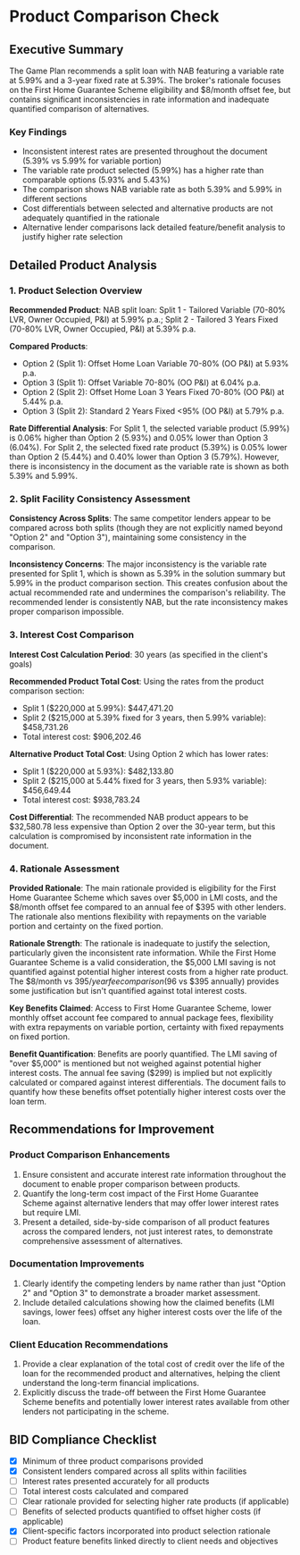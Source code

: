 # Product Comparison Check

## Executive Summary
The Game Plan recommends a split loan with NAB featuring a variable rate at 5.99% and a 3-year fixed rate at 5.39%. The broker's rationale focuses on the First Home Guarantee Scheme eligibility and $8/month offset fee, but contains significant inconsistencies in rate information and inadequate quantified comparison of alternatives.

### Key Findings
* Inconsistent interest rates are presented throughout the document (5.39% vs 5.99% for variable portion)
* The variable rate product selected (5.99%) has a higher rate than comparable options (5.93% and 5.43%)
* The comparison shows NAB variable rate as both 5.39% and 5.99% in different sections
* Cost differentials between selected and alternative products are not adequately quantified in the rationale
* Alternative lender comparisons lack detailed feature/benefit analysis to justify higher rate selection

## Detailed Product Analysis

### 1. Product Selection Overview
**Recommended Product**: NAB split loan: Split 1 - Tailored Variable (70-80% LVR, Owner Occupied, P&I) at 5.99% p.a.; Split 2 - Tailored 3 Years Fixed (70-80% LVR, Owner Occupied, P&I) at 5.39% p.a.

**Compared Products**: 
- Option 2 (Split 1): Offset Home Loan Variable 70-80% (OO P&I) at 5.93% p.a.
- Option 3 (Split 1): Offset Variable 70-80% (OO P&I) at 6.04% p.a.
- Option 2 (Split 2): Offset Home Loan 3 Years Fixed 70-80% (OO P&I) at 5.44% p.a.
- Option 3 (Split 2): Standard 2 Years Fixed <95% (OO P&I) at 5.79% p.a.

**Rate Differential Analysis**: For Split 1, the selected variable product (5.99%) is 0.06% higher than Option 2 (5.93%) and 0.05% lower than Option 3 (6.04%). For Split 2, the selected fixed rate product (5.39%) is 0.05% lower than Option 2 (5.44%) and 0.40% lower than Option 3 (5.79%). However, there is inconsistency in the document as the variable rate is shown as both 5.39% and 5.99%.

### 2. Split Facility Consistency Assessment
**Consistency Across Splits**: The same competitor lenders appear to be compared across both splits (though they are not explicitly named beyond "Option 2" and "Option 3"), maintaining some consistency in the comparison.

**Inconsistency Concerns**: The major inconsistency is the variable rate presented for Split 1, which is shown as 5.39% in the solution summary but 5.99% in the product comparison section. This creates confusion about the actual recommended rate and undermines the comparison's reliability. The recommended lender is consistently NAB, but the rate inconsistency makes proper comparison impossible.

### 3. Interest Cost Comparison
**Interest Cost Calculation Period**: 30 years (as specified in the client's goals)

**Recommended Product Total Cost**: Using the rates from the product comparison section: 
- Split 1 ($220,000 at 5.99%): $447,471.20
- Split 2 ($215,000 at 5.39% fixed for 3 years, then 5.99% variable): $458,731.26
- Total interest cost: $906,202.46

**Alternative Product Total Cost**: Using Option 2 which has lower rates:
- Split 1 ($220,000 at 5.93%): $482,133.80
- Split 2 ($215,000 at 5.44% fixed for 3 years, then 5.93% variable): $456,649.44
- Total interest cost: $938,783.24

**Cost Differential**: The recommended NAB product appears to be $32,580.78 less expensive than Option 2 over the 30-year term, but this calculation is compromised by inconsistent rate information in the document.

### 4. Rationale Assessment
**Provided Rationale**: The main rationale provided is eligibility for the First Home Guarantee Scheme which saves over $5,000 in LMI costs, and the $8/month offset fee compared to an annual fee of $395 with other lenders. The rationale also mentions flexibility with repayments on the variable portion and certainty on the fixed portion.

**Rationale Strength**: The rationale is inadequate to justify the selection, particularly given the inconsistent rate information. While the First Home Guarantee Scheme is a valid consideration, the $5,000 LMI saving is not quantified against potential higher interest costs from a higher rate product. The $8/month vs $395/year fee comparison ($96 vs $395 annually) provides some justification but isn't quantified against total interest costs.

**Key Benefits Claimed**: Access to First Home Guarantee Scheme, lower monthly offset account fee compared to annual package fees, flexibility with extra repayments on variable portion, certainty with fixed repayments on fixed portion.

**Benefit Quantification**: Benefits are poorly quantified. The LMI saving of "over $5,000" is mentioned but not weighed against potential higher interest costs. The annual fee saving ($299) is implied but not explicitly calculated or compared against interest differentials. The document fails to quantify how these benefits offset potentially higher interest costs over the loan term.

## Recommendations for Improvement

### Product Comparison Enhancements
1. Ensure consistent and accurate interest rate information throughout the document to enable proper comparison between products.
2. Quantify the long-term cost impact of the First Home Guarantee Scheme against alternative lenders that may offer lower interest rates but require LMI.
3. Present a detailed, side-by-side comparison of all product features across the compared lenders, not just interest rates, to demonstrate comprehensive assessment of alternatives.

### Documentation Improvements
1. Clearly identify the competing lenders by name rather than just "Option 2" and "Option 3" to demonstrate a broader market assessment.
2. Include detailed calculations showing how the claimed benefits (LMI savings, lower fees) offset any higher interest costs over the life of the loan.

### Client Education Recommendations
1. Provide a clear explanation of the total cost of credit over the life of the loan for the recommended product and alternatives, helping the client understand the long-term financial implications.
2. Explicitly discuss the trade-off between the First Home Guarantee Scheme benefits and potentially lower interest rates available from other lenders not participating in the scheme.

## BID Compliance Checklist
- [x] Minimum of three product comparisons provided
- [x] Consistent lenders compared across all splits within facilities
- [ ] Interest rates presented accurately for all products
- [ ] Total interest costs calculated and compared
- [ ] Clear rationale provided for selecting higher rate products (if applicable)
- [ ] Benefits of selected products quantified to offset higher costs (if applicable)
- [x] Client-specific factors incorporated into product selection rationale
- [ ] Product feature benefits linked directly to client needs and objectives